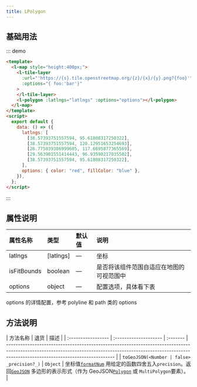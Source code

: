 ```yaml
---
title: LPolygon
---
```


## 基础用法

::: demo

```html
<template>
  <l-map style="height:400px;">
    <l-tile-layer
      :url="'https://{s}.tile.openstreetmap.org/{z}/{x}/{y}.png?{foo}'"
      :options="{ foo:'bar'}"
    >
    </l-tile-layer>
    <l-polygon :latlngs="latlngs" :options="options"></l-polygon>
  </l-map>
</template>
<script>
  export default {
    data: () => ({
      latlngs: [
        [38.57393751557594, 95.61808317250322],
        [38.57393751557594, 120.12951653254693],
        [26.775039386999605, 117.6695877365569],
        [29.563901551414443, 96.93590217035502],
        [38.57393751557594, 95.61808317250322],
      ],
      options: { color: "red", fillColor: "blue" },
    }),
  };
</script>
```

:::

## 属性说明

| 属性名称    | 类型      | 默认值 | 说明                                     |
| :---------- | :-------- | :----- | :--------------------------------------- |
| latlngs     | [latlngs] | —      | 坐标                                     |
| isFitBounds | boolean   | —      | 是否将该组件范围自适应在地图的可视范围中 |
| options     | object    | —      | 配置选项，具体看下表                     |

options 的详情配置，参考 polyline 和 path 类的 options

## 方法说明

| 方法名称           | 退货                  | 描述     |
| :----------------- | :-------------------- | :------- | ---------------------------------------------------------------------------------------------------------------------------------------------------------------------------------------------------------- |
| `toGeoJSON(<Number | false> _precision?_)` | `Object` | 坐标值[`formatNum`](#util-formatnum) 用给定的函数四舍五入`precision`。返回[`GeoJSON`](https://en.wikipedia.org/wiki/GeoJSON) 多边形的表示形式（作为 GeoJSON[`Polygon`](#polygon) 或 `MultiPolygon`要素）。 |
